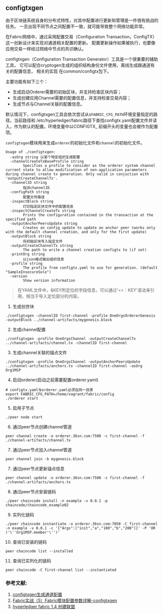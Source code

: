 ## configtxgen
由于区块链系统自身的分布式特性，对其中配置进行更新和管理是一件很有挑战的任务。
一旦出现不同节点之间配置不一致，就可能导致整个网络功能异常。

在Fabric网络中，通过采用配置交易（Configuration Transaction，ConfigTX）这一创新设计来实现对通道相关配置的更新。
配置更新操作如果被执行，也要像应用交易一样经过网络中节点的共识确认。

configtxgen（Configuration Transaction Generator）工具是一个很重要的辅助工具，
它可以配合cryptogen生成的组织结构身份文件使用，离线生成跟通道有关的配置信息，
相关的实现 在common/configtx包下。

主要功能有如下三个：
* 生成启动Orderer需要的初始区块，并支持检查区块内容；
* 生成创建应用Channel需要的配置信息，并支持检查交易内容；
* 生成节点与Channel关联的配置信息。

默认情况下，configtxgen工具会依次尝试从`$FABRIC_CFG_PATH`环境变量指定的路径，当前路径和 /etc/hyperledger/fabric路径下查找configtx.yaml配置文件并读入，作为默认的配置。环境变量中以CONFIGTX_ 前缀开头的变量也会被作为配置项。

`configtxgen`模块用来生成`orderer`的初始化文件和`channel`的初始化文件。
```
Usage of ./configtxgen:
  -asOrg string 以某个特定组织生成配置
  -channelCreateTxBaseProfile string
        Specifies a profile to consider as the orderer system channel current state to allow modification of non-application parameters during channel create tx generation. Only valid in conjuction with 'outputCreateChannelTx'.
  -channelID string
        指派channelID
  -configPath string
        配置文件路径
  -inspectBlock string
        打印指定区块文件中的配置信息
  -inspectChannelCreateTx string
        Prints the configuration contained in the transaction at the specified path
  -outputAnchorPeersUpdate string
        Creates an config update to update an anchor peer (works only with the default channel creation, and only for the first update)
  -outputBlock string
        将初始区块写入指定文件
  -outputCreateChannelTx string
        The path to write a channel creation configtx to (if set)
  -printOrg string
        以json格式输出组织信息
  -profile string
        The profile from configtx.yaml to use for generation. (default "SampleInsecureSolo")
  -version
        Show version information
```
> 在YAML文件中，&KEY所定位的字段信息，可以通过'<<：KEY'语法来引用，相当于导入定位部分的内容。

1. 生成创世块
```
./configtxgen -channelID first-channel -profile OneOrgsOrdererGenesis -outputBlock ../channel-artifacts/mygenesis.block
```

2. 生成channel配置
```
./configtxgen -profile OneOrgsChannel -outputCreateChannelTx ../channel-artifacts/channel.tx -channelID first-channel
```

3. 生成channel关联的锚点文件
```
./configtxgen -profile OneOrgsChannel -outputAnchorPeersUpdate ../channel-artifacts/anchors.tx -channelID first-channel -asOrg Org1MSP
```

4. 启动orderer(启动之前需要配置orderer.yaml)
```
# configtx.yaml与orderer.yaml必须在同一目录
export FABRIC_CFG_PATH=/home/vagrant/fabric/config
./orderer start
```

5. 启用子节点
```
./peer node start
```

6. 通过peer节点创建channel管道
```
peer channel create -o orderer.36sn.com:7500 -c first-channel -f ./channel-artifacts/channel.tx
```

7. 通过peer节点加入channel管道
```
peer channel join -b mygenesis.block

```
7. 通过peer节点更新锚点信息
```
peer channel update -o orderer.36sn.com:7500 -c first-channel -f ./channel-artifacts/anchors.tx
```

8. 通过peer节点安装链码
```
./peer chaincode install -n example -v 0.0.1 -p chaincode/chaincode_example02
```

9. 实列化链码
```
./peer chaincode instantiate -o orderer.36sn.com:7050 -C first-channel -n example -v 0.0.1 -c '{"Args":["init","a","100","b","200"]}' -P 'OR ('\''Org1MSP.member'\'')'
```

10. 查询已安装的链码
```
peer chaincode list --installed
```

11. 查询已实列化的链码
```
peer chaincode -C first-channel list --instantiated
```
### 参考文献:
1. [configtxgen生成通道配置](https://blog.csdn.net/xiaohuanglv/article/details/89033298)
2. [Fabric实战（5）Fabric模块配置参数详解-configtxgen](https://blog.csdn.net/xiaohuanglv/article/details/89033298)
3. [hyperledger fabric 1.4 创建联盟](https://segmentfault.com/a/1190000020323773)
